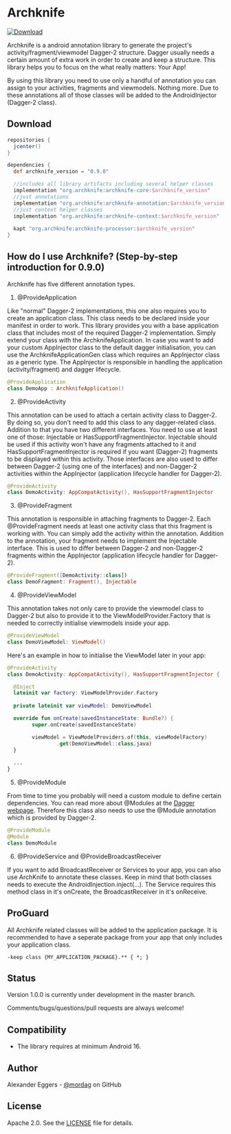 Archknife
=====
[![Download](https://api.bintray.com/packages/mordag/android/archknife-core/images/download.svg) ](https://bintray.com/mordag/android/archknife-core/_latestVersion)

Archknife is a android annotation library to generate the project's activity/fragment/viewmodel Dagger-2 structure. Dagger usually needs a certain amount of extra work in order to create and keep a structure. This library helps you to focus on the what really matters: Your App! 

By using this library you need to use only a handful of annotation you can assign to your activities, fragments and viewmodels. Nothing more. Due to these annotations all of those classes will be added to the AndroidInjector (Dagger-2 class).

Download
--------
```gradle
repositories {
  jcenter()
}

dependencies {
  def archknife_version = "0.9.0"

  //includes all library artifacts including several helper classes
  implementation "org.archknife:archknife-core:$archknife_version"
  //just annotations
  implementation "org.archknife:archknife-annotation:$archknife_version"
  //just context helper classes
  implementation "org.archknife:archknife-context:$archknife_version"
  
  kapt "org.archknife:archknife-processor:$archknife_version"
}
```

How do I use Archknife? (Step-by-step introduction for 0.9.0)
-------------------
Archknife has five different annotation types.

1. @ProvideApplication

Like "normal" Dagger-2 implementations, this one also requires you to create an application class. This class needs to be declared inside your manifest in order to work. This library provides you with a base application class that includes most of the required Dagger-2 implementation. Simply extend your class with the ArchknifeApplication. In case you want to add your custom AppInjector class to the default dagger initialisation, you can use the ArchknifeApplicationGen class which requires an AppInjector class as a generic type. The AppInjector is responsible in handling the application (activity/fragment) and dagger lifecycle.

```kotlin
@ProvideApplication
class DemoApp : ArchknifeApplication()
```

2. @ProvideActivity

This annotation can be used to attach a certain activity class to Dagger-2. By doing so, you don't need to add this class to any dagger-related class. Addition to that you have two different interfaces. You need to use at least one of those: Injectable or HasSupportFragmentInjector. Injectable should be used if this activity won't have any fragments attached to it and HasSupportFragmentInjector is required if you want (Dagger-2) fragments to be displayed within this activity. Those interfaces are also used to differ between Dagger-2 (using one of the interfaces) and non-Dagger-2 activities within the AppInjector (application lifecycle handler for Dagger-2).

```kotlin
@ProvideActivity
class DemoActivity: AppCompatActivity(), HasSupportFragmentInjector
```

3. @ProvideFragment

This annotation is responsible in attaching fragments to Dagger-2. Each @ProvideFragment needs at least one activity class that this fragment is working with. You can simply add the activity within the annotation. Addition to the annotation, your fragment needs to implement the Injectable interface. This is used to differ between Dagger-2 and non-Dagger-2 fragments within the AppInjector (application lifecycle handler for Dagger-2).

```kotlin
@ProvideFragment([DemoActivity::class])
class DemoFragment: Fragment(), Injectable
```

4. @ProvideViewModel

This annotation takes not only care to provide the viewmodel class to Dagger-2 but also to provide it to the ViewModelProvider.Factory that is needed to correctly initialise viewmodels inside your app.

```kotlin
@ProvideViewModel
class DemoViewModel: ViewModel()
```

Here's an example in how to initialise the ViewModel later in your app:

```kotlin
@ProvideActivity
class DemoActivity: AppCompatActivity(), HasSupportFragmentInjector {

  @Inject
  lateinit var factory: ViewModelProvider.Factory
  
  private lateinit var viewModel: DemoViewModel

  override fun onCreate(savedInstanceState: Bundle?) {
        super.onCreate(savedInstanceState)

        viewModel = ViewModelProviders.of(this, viewModelFactory)
                .get(DemoViewModel::class.java)
  }
  
  ...
}
```

5. @ProvideModule

From time to time you probably will need a custom module to define certain dependencies. You can read more about @Modules at the [Dagger webpage][4]. Therefore this class also needs to use the @Module annotation which is provided by Dagger-2.

```kotlin
@ProvideModule
@Module
class DemoModule
```

6. @ProvideService and @ProvideBroadcastReceiver

If you want to add BroadcastReceiver or Services to your app, you can also use ArchKnife to annotate these classes. Keep in mind that both classes needs to execute the AndroidInjection.inject(...). The Service requires this method class in it's onCreate, the BroadcastReceiver in it's onReceive.

ProGuard
------
All Archknife related classes will be added to the application package. It is recommended to have a seperate package from your app that only includes your application class.
```
-keep class {MY_APPLICATION_PACKAGE}.** { *; }
```

Status
------
Version 1.0.0 is currently under development in the master branch.

Comments/bugs/questions/pull requests are always welcome!

Compatibility
-------------

 * The library requires at minimum Android 16.

Author
------
Alexander Eggers - [@mordag][2] on GitHub

License
-------
Apache 2.0. See the [LICENSE][1] file for details.


[1]: https://github.com/Mordag/archknife/blob/master/LICENSE
[2]: https://github.com/Mordag
[3]: https://github.com/Mordag/archknife/tree/master/examples
[4]: http://square.github.io/dagger/
